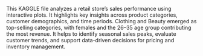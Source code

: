 This KAGGLE file analyzes a retail store’s sales performance using interactive plots. It highlights key insights across product categories, customer demographics, and time periods. Clothing and Beauty emerged as top-selling categories, with females and the 26–35 age group contributing the most revenue. It helps to identify seasonal sales peaks, evaluate customer trends, and support data-driven decisions for pricing and inventory management.

